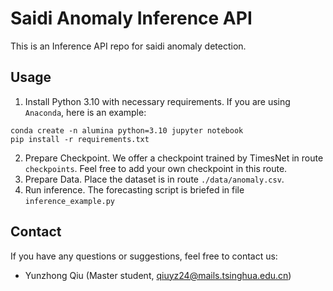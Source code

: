# Saidi Anomaly Inference API

This is an Inference API repo for saidi anomaly detection.

## Usage

1. Install Python 3.10 with necessary requirements. If you are using `Anaconda`, here is an example:

```shell
conda create -n alumina python=3.10 jupyter notebook
pip install -r requirements.txt
```

2. Prepare Checkpoint. We offer a checkpoint trained by TimesNet in route `checkpoints`. Feel free to add your own checkpoint in this route.
3. Prepare Data. Place the dataset is in route `./data/anomaly.csv`.
4. Run inference. The forecasting script is briefed in file `inference_example.py`

## Contact

If you have any questions or suggestions, feel free to contact us:

- Yunzhong Qiu (Master student, qiuyz24@mails.tsinghua.edu.cn)